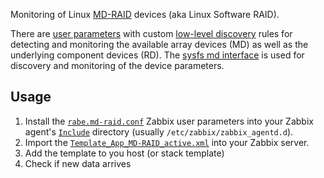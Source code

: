 Monitoring of Linux [MD-RAID](https://raid.wiki.kernel.org) devices (aka Linux
Software RAID).

There are [user parameters](#userparameters) with custom [low-level
discovery](https://www.zabbix.com/documentation/3.0/manual/discovery/low_level_discovery)
rules for detecting and monitoring the available array devices (MD) as well as
the underlying component devices (RD). The [sysfs md
interface](https://www.kernel.org/doc/html/latest/admin-guide/md.html#md-devices-in-sysfs)
is used for discovery and monitoring of the device parameters.

## Usage
1. Install the [`rabe.md-raid.conf`](userparameters/rabe.md-raid.conf) Zabbix
   user parameters into your Zabbix agent's
   [`Include`](https://www.zabbix.com/documentation/3.0/manual/appendix/config/zabbix_agentd)
   directory (usually `/etc/zabbix/zabbix_agentd.d`).
4. Import the
   [`Template_App_MD-RAID_active.xml`](Template_App_MD-RAID_active.xml) into
   your Zabbix server.
5. Add the template to you host (or stack template)
6. Check if new data arrives
